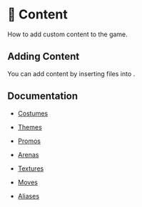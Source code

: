 # 🎨 Content

<show-structure for="chapter" depth="2"/>

<link-summary>
How to add custom content to the game.
</link-summary>

## Adding Content
You can add content by inserting files into <include from="snippets.md" element-id="apath"/>.

## Documentation
- [Costumes](Costumes.md)
- [Themes](Themes.md)
- [Promos](Promos.md)
- [Arenas](Arenas.md)
- [Textures](Textures.md)
- [Moves](Moves.md)

- [Aliases](Aliases.md)